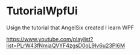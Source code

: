 # TutorialWpfUi

Usign the tutorial that AngelSix created I learn WPF

https://www.youtube.com/playlist?list=PLrW43fNmjaQVYF4zgsD0oL9Iv6u23PI6M
